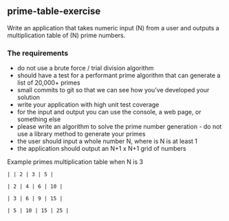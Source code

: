 ## prime-table-exercise

Write an application that takes numeric input (N) from a user and outputs a multiplication table of (N) prime numbers. 

### The requirements

 * do not use a brute force / trial division algorithm
 * should have a test for a performant prime algorithm that can generate a list of 20,000+ primes
 * small commits to git so that we can see how you’ve developed your solution
 * write your application with high unit test coverage
 * for the input and output you can use the console, a web page, or something else
 * please write an algorithm to solve the prime number generation - do not use a library method to generate your primes
 * the user should input a whole number N, where is N is at least 1
 * the application should output an N+1 x N+1 grid of numbers

Example primes multiplication table when N is 3

```
| | 2 | 3 | 5 |

| 2 | 4 | 6 | 10 |

| 3 | 6 | 9 | 15 |

| 5 | 10 | 15 | 25 |
```
